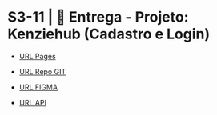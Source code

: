 # S3-11 | 🏁 Entrega - Projeto: Kenziehub (Cadastro e Login)

- [URL Pages](https://urban-adventure-693q8oe.pages.github.io/)

- [URL Repo GIT](https://github.com/Kenzie-Academy-Brasil-Developers/react-entrega-kenzie-hub-toledomg)

- [URL FIGMA](https://www.figma.com/file/ccZ4uMlJtuBQISDzCCI1Vq/Kenzie-Hub?node-id=13099%3A314&t=O1cXUsqqO0O5LvFn-0)

- [URL API](https://github.com/Kenzie-Academy-Brasil-Developers/kenziehub-api)
